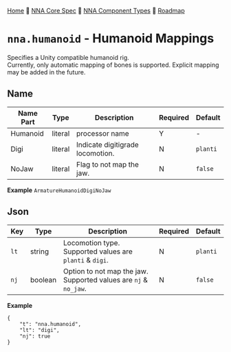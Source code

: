[Home](../../readme.md) 🔶 [NNA Core Spec](../../nna_spec.md) 🔶 [NNA Component Types](../../nna_component_types.md) 🔶 [Roadmap](../../roadmap.md)

# `nna.humanoid` - Humanoid Mappings
Specifies a Unity compatible humanoid rig.\
Currently, only automatic mapping of bones is supported. Explicit mapping may be added in the future.

## Name
| Name Part | Type | Description | Required | Default |
| --- | --- | --- | --- | --- |
| Humanoid | literal | processor name | Y | - |
| Digi | literal | Indicate digitigrade locomotion. | N | `planti` |
| NoJaw | literal | Flag to not map the jaw. | N | `false` |

**Example**
`ArmatureHumanoidDigiNoJaw`

## Json
| Key | Type | Description | Required | Default |
| --- | --- | --- | --- | --- |
| `lt` | string | Locomotion type. Supported values are `planti` & `digi`. | N | `planti` |
| `nj` | boolean | Option to not map the jaw. Supported values are `nj` & `no_jaw`. | N | `false` |

**Example**
```
{
	"t": "nna.humanoid",
	"lt": "digi",
	"nj": true
}
```
